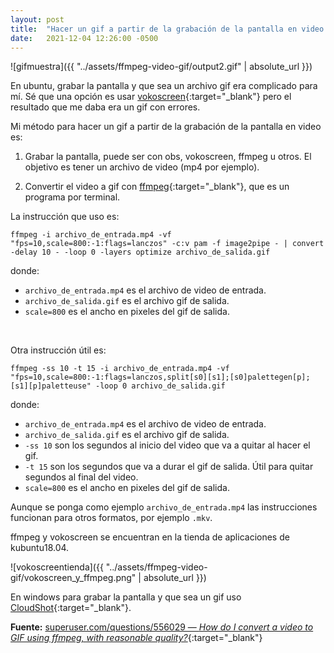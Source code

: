 ```yaml
---
layout: post
title:  "Hacer un gif a partir de la grabación de la pantalla en video con ffmpeg en ubuntu"
date:   2021-12-04 12:26:00 -0500
---  
```


![gifmuestra]({{ "../assets/ffmpeg-video-gif/output2.gif" | absolute_url }})

En ubuntu, grabar la pantalla y que sea un archivo gif era complicado para mí. Sé que una opción es usar [vokoscreen](https://linuxecke.volkoh.de/vokoscreen/vokoscreen.html){:target="_blank"} pero el resultado que me daba era un gif con errores.

Mi método para hacer un gif a partir de la grabación de la pantalla en video es:

1. Grabar la pantalla, puede ser con obs, vokoscreen, ffmpeg u otros. El objetivo es tener un archivo de video (mp4 por ejemplo).

2. Convertir el video a gif con [ffmpeg](http://www.ffmpeg.org/){:target="_blank"}, que es un programa por terminal.

La instrucción que uso es:

```
ffmpeg -i archivo_de_entrada.mp4 -vf "fps=10,scale=800:-1:flags=lanczos" -c:v pam -f image2pipe - | convert -delay 10 - -loop 0 -layers optimize archivo_de_salida.gif
```

donde:
* `archivo_de_entrada.mp4` es el archivo de video de entrada.
* `archivo_de_salida.gif` es el archivo gif de salida.
* `scale=800` es el ancho en pixeles del gif de salida.

<br>

Otra instrucción útil es:

```
ffmpeg -ss 10 -t 15 -i archivo_de_entrada.mp4 -vf "fps=10,scale=800:-1:flags=lanczos,split[s0][s1];[s0]palettegen[p];[s1][p]paletteuse" -loop 0 archivo_de_salida.gif
```

donde:
* `archivo_de_entrada.mp4` es el archivo de video de entrada.
* `archivo_de_salida.gif` es el archivo gif de salida.
* `-ss 10` son los segundos al inicio del video que va a quitar al hacer el gif.
* `-t 15` son los segundos que va a durar el gif de salida. Útil para quitar segundos al final del video.
* `scale=800` es el ancho en pixeles del gif de salida.

Aunque se ponga como ejemplo `archivo_de_entrada.mp4` las instrucciones funcionan para otros formatos, por ejemplo `.mkv`.

ffmpeg y vokoscreen se encuentran en la tienda de aplicaciones de kubuntu18.04.

![vokoscreentienda]({{ "../assets/ffmpeg-video-gif/vokoscreen_y_ffmpeg.png" | absolute_url }})

En windows para grabar la pantalla y que sea un gif uso [CloudShot](https://cloudshot.com/){:target="_blank"}.

**Fuente:** [superuser.com/questions/556029 &mdash; *How do I convert a video to GIF using ffmpeg, with reasonable quality?*](https://superuser.com/questions/556029/how-do-i-convert-a-video-to-gif-using-ffmpeg-with-reasonable-quality){:target="_blank"}